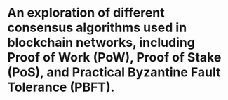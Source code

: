 # An exploration of different consensus algorithms used in blockchain networks, including Proof of Work (PoW), Proof of Stake (PoS), and Practical Byzantine Fault Tolerance (PBFT).
